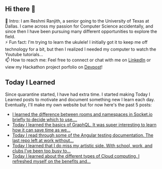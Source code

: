 ## Hi there 👋

🔭  Intro: I am Reshmi Ranjith, a senior going to the University of Texas at Dallas. I came across my passion for Computer Science accidentally, and since then I have been pursuing many different opportunities to explore the field.
<br/> ⚡ Fun fact: I'm trying to learn the ukulele! I initially got it to keep me off technology for a bit, but then I realized I needed my computer to watch the Youtube tutorials...
<br/>📫  How to reach me: Feel free to connect or chat with me on [LinkedIn](https://www.linkedin.com/in/reshmi-ranjith/) or view my Hackathon project porfolio on [Devpost](https://devpost.com/ReshmiCode)!

## Today I Learned

Since quarantine started, I have had extra time. I started making Today I Learned posts to motivate and document something new I learn each day. Eventually, I'll make my own website but for now here's the past 5 posts:

<!-- BLOG-POST-LIST:START -->
- [I learned the difference between rooms and namespaces in Socket.io briefly to decide which to use....](https://simplyprogramming.tumblr.com/post/629108037341364224)
- [Today I learned the basics of GraphQL. It was super interesting to learn how it can save time as we...](https://simplyprogramming.tumblr.com/post/629029518431207424)
- [Today I read through some of the Angular testing documentation. The last repo left at work without...](https://simplyprogramming.tumblr.com/post/628931837958471680)
- [Today I learned that I do miss my artistic side. With school, work, and clubs I’ve been too busy to...](https://simplyprogramming.tumblr.com/post/628655293392453632)
- [Today I learned about the different types of Cloud computing. I refreshed myself on the benefits and...](https://simplyprogramming.tumblr.com/post/628479055250046976)
<!-- BLOG-POST-LIST:END -->

<!--
**ReshmiCode/ReshmiCode** is a ✨ _special_ ✨ repository because its `README.md` (this file) appears on your GitHub profile.

Here are some ideas to get you started:

- 🔭 I’m currently working on ...
- 🌱 I’m currently learning ...
- 👯 I’m looking to collaborate on ...
- 🤔 I’m looking for help with ...
- 💬 Ask me about ...
- 📫 How to reach me: ...
- 😄 Pronouns: ...
- ⚡ Fun fact: ...
-->
